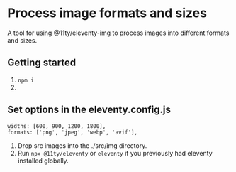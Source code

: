 # Process image formats and sizes

A tool for using @11ty/eleventy-img to process images into different formats and sizes.

## Getting started

1. `npm i`
2.

## Set options in the eleventy.config.js

```
widths: [600, 900, 1200, 1800],
formats: ['png', 'jpeg', 'webp', 'avif'],
```

1. Drop src images into the ./src/img directory.
1. Run `npx @11ty/eleventy` or `eleventy` if you previously had eleventy installed globally.
